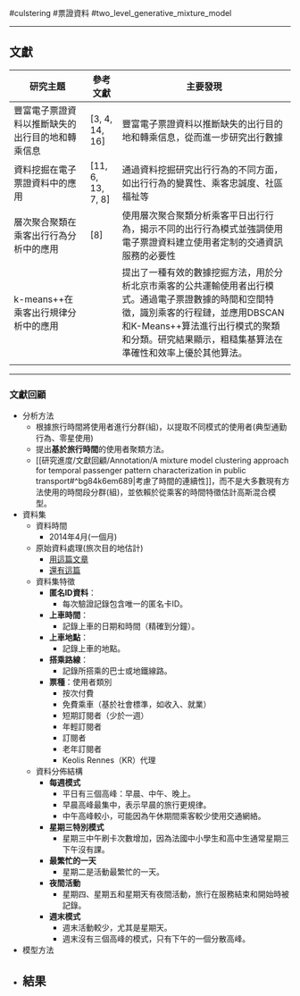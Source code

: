 #culstering #票證資料 #two_level_generative_mixture_model 

---
## 文獻
| 研究主題                     | 參考文獻              | 主要發現                                                                                                                          |
| ------------------------ | ----------------- | ----------------------------------------------------------------------------------------------------------------------------- |
| 豐富電子票證資料以推斷缺失的出行目的地和轉乘信息 | [3, 4, 14, 16]    | 豐富電子票證資料以推斷缺失的出行目的地和轉乘信息，從而進一步研究出行數據                                                                                          |
| 資料挖掘在電子票證資料中的應用          | [11, 6, 13, 7, 8] | 通過資料挖掘研究出行行為的不同方面，如出行行為的變異性、乘客忠誠度、社區福祉等                                                                                       |
| 層次聚合聚類在乘客出行行為分析中的應用      | [8]               | 使用層次聚合聚類分析乘客平日出行行為，揭示不同的出行行為模式並強調使用電子票證資料建立使用者定制的交通資訊服務的必要性                                                                   |
| k-means++在乘客出行規律分析中的應用   |                   | 提出了一種有效的數據挖掘方法，用於分析北京市乘客的公共運輸使用者出行模式。通過電子票證數據的時間和空間特徵，識別乘客的行程鏈，並應用DBSCAN和K-Means++算法進行出行模式的聚類和分類。研究結果顯示，粗糙集基算法在準確性和效率上優於其他算法。 |
|                          |                   |                                                                                                                               |

--- 

### 文獻回顧
- 分析方法
	- 根據旅行時間將使用者進行分群(組)，以提取不同模式的使用者(典型通勤行為、零星使用)
	- 提出**基於旅行時間**的使用者聚類方法。
	- [[研究進度/文獻回顧/Annotation/A mixture model clustering approach for temporal passenger pattern characterization in public transport#^bg84k6em689|考慮了時間的連續性]]，而不是大多數現有方法使用的時間段分群(組)，並依賴於從乘客的時間特徵估計高斯混合模型。
- 資料集
	- 資料時間
		- 2014年4月(一個月)
	- 原始資料處理(旅次目的地估計)
		- [用這篇文章](https://www.tandfonline.com/doi/full/10.1080/15472450601122256)
		- [還有這篇](https://journals.sagepub.com/doi/10.3141/1817-24)
	- 資料集特徵
		- **匿名ID資料**：	
			- 每次驗證記錄包含唯一的匿名卡ID。
		- **上車時間**：
		    - 記錄上車的日期和時間（精確到分鐘）。
		- **上車地點**：
		    - 記錄上車的地點。
		- **搭乘路線**：
		    - 記錄所搭乘的巴士或地鐵線路。
		- **票種**：使用者類別
			- 按次付費
			- 免費乘車（基於社會標準，如收入、就業）
			- 短期訂閱者（少於一週）
			- 年輕訂閱者
			- 訂閱者
			- 老年訂閱者
			- Keolis Rennes（KR）代理
	- 資料分佈結構
		- **每週模式**
		    - 平日有三個高峰：早晨、中午、晚上。
		    - 早晨高峰最集中，表示早晨的旅行更規律。
		    - 中午高峰較小，可能因為午休期間乘客較少使用交通網絡。
		- **星期三特別模式**
		    - 星期三中午刷卡次數增加，因為法國中小學生和高中生通常星期三下午沒有課。
		- **最繁忙的一天**
		    - 星期二是活動最繁忙的一天。
		- **夜間活動**
		    - 星期四、星期五和星期天有夜間活動，旅行在服務結束和開始時被記錄。
		- **週末模式**
		    - 週末活動較少，尤其是星期天。
		    - 週末沒有三個高峰的模式，只有下午的一個分散高峰。
- 模型方法
- 結果
	- 
